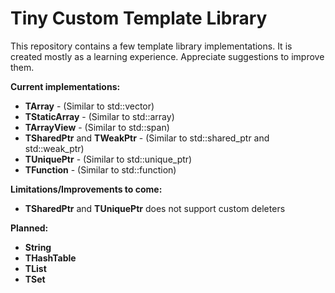 # Tiny Custom Template Library
This repository contains a few template library implementations. It is created mostly as a learning experience. Appreciate suggestions to improve them.

**Current implementations:**
* **TArray** - (Similar to std::vector)
* **TStaticArray** - (Similar to std::array)
* **TArrayView** - (Similar to std::span)
* **TSharedPtr** and **TWeakPtr** - (Similar to std::shared_ptr and std::weak_ptr)
* **TUniquePtr** - (Similar to std::unique_ptr)
* **TFunction** - (Similar to std::function)

**Limitations/Improvements to come:**
* **TSharedPtr** and **TUniquePtr** does not support custom deleters

**Planned:**
* **String**
* **THashTable**
* **TList**
* **TSet**
